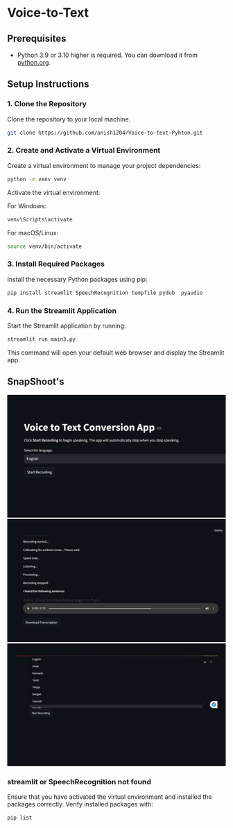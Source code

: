 # Voice-to-Text

## Prerequisites
- Python 3.9 or 3.10 higher is required. You can download it from [python.org](https://www.python.org/).

## Setup Instructions

### 1. Clone the Repository
Clone the repository to your local machine.
```bash
git clone https://github.com/anish1204/Voice-to-text-Pyhton.git
```

### 2. Create and Activate a Virtual Environment
Create a virtual environment to manage your project dependencies:
```bash
python -m venv venv
```

Activate the virtual environment:

For Windows:
```bash
venv\Scripts\activate
```

For macOS/Linux:
```bash
source venv/bin/activate
```

### 3. Install Required Packages
Install the necessary Python packages using pip:
```bash
pip install streamlit SpeechRecognition tempfile pydub  pyaudio
```

### 4. Run the Streamlit Application
Start the Streamlit application by running:
```bash
streamlit run main3.py
```
This command will open your default web browser and display the Streamlit app.

## SnapShoot's
![Image One](imageone.jpg)
![Image Two](imagetwo.jpg)
![Image Three](imagethree.jpg)

### streamlit or SpeechRecognition not found
Ensure that you have activated the virtual environment and installed the packages correctly. Verify installed packages with:
```bash
pip list
```
